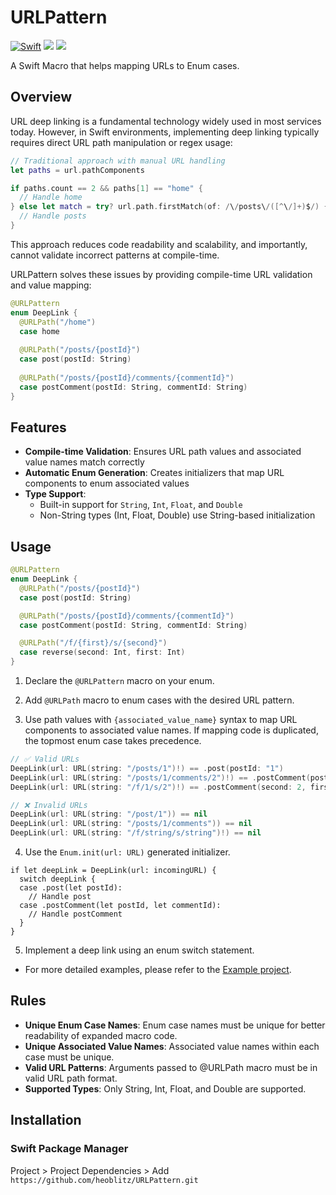 # URLPattern
[![Swift](https://github.com/heoblitz/URLPattern/actions/workflows/swift.yml/badge.svg?branch=main)](https://github.com/heoblitz/URLPattern/actions/workflows/swift.yml)
[![](https://img.shields.io/endpoint?url=https%3A%2F%2Fswiftpackageindex.com%2Fapi%2Fpackages%2Fheoblitz%2FURLPattern%2Fbadge%3Ftype%3Dswift-versions)](https://swiftpackageindex.com/heoblitz/URLPattern)
[![](https://img.shields.io/endpoint?url=https%3A%2F%2Fswiftpackageindex.com%2Fapi%2Fpackages%2Fheoblitz%2FURLPattern%2Fbadge%3Ftype%3Dplatforms)](https://swiftpackageindex.com/heoblitz/URLPattern)

A Swift Macro that helps mapping URLs to Enum cases.

## Overview

URL deep linking is a fundamental technology widely used in most services today. However, in Swift environments, implementing deep linking typically requires direct URL path manipulation or regex usage:

```swift
// Traditional approach with manual URL handling
let paths = url.pathComponents

if paths.count == 2 && paths[1] == "home" {
  // Handle home
} else let match = try? url.path.firstMatch(of: /\/posts\/([^\/]+)$/) {
  // Handle posts
}
```

This approach reduces code readability and scalability, and importantly, cannot validate incorrect patterns at compile-time.

URLPattern solves these issues by providing compile-time URL validation and value mapping:

```swift
@URLPattern
enum DeepLink {
  @URLPath("/home")
  case home
    
  @URLPath("/posts/{postId}")
  case post(postId: String)
    
  @URLPath("/posts/{postId}/comments/{commentId}")
  case postComment(postId: String, commentId: String)
}
```

## Features

- **Compile-time Validation**: Ensures URL path values and associated value names match correctly
- **Automatic Enum Generation**: Creates initializers that map URL components to enum associated values
- **Type Support**: 
  - Built-in support for `String`, `Int`, `Float`, and `Double`
  - Non-String types (Int, Float, Double) use String-based initialization

## Usage

```swift
@URLPattern
enum DeepLink {
  @URLPath("/posts/{postId}")
  case post(postId: String)

  @URLPath("/posts/{postId}/comments/{commentId}")
  case postComment(postId: String, commentId: String)

  @URLPath("/f/{first}/s/{second}")
  case reverse(second: Int, first: Int)
}
```

1. Declare the `@URLPattern` macro on your enum.

2. Add `@URLPath` macro to enum cases with the desired URL pattern.

3. Use path values with `{associated_value_name}` syntax to map URL components to associated value names. If mapping code is duplicated, the topmost enum case takes precedence.


```swift
// ✅ Valid URLs
DeepLink(url: URL(string: "/posts/1")!) == .post(postId: "1")
DeepLink(url: URL(string: "/posts/1/comments/2")!) == .postComment(postId: "1", commentId: "2")
DeepLink(url: URL(string: "/f/1/s/2")!) == .postComment(second: 2, first: 1)

// ❌ Invalid URLs
DeepLink(url: URL(string: "/post/1")) == nil
DeepLink(url: URL(string: "/posts/1/comments")) == nil
DeepLink(url: URL(string: "/f/string/s/string")!) == nil
```
4. Use the `Enum.init(url: URL)` generated initializer. 
```
if let deepLink = DeepLink(url: incomingURL) {
  switch deepLink {
  case .post(let postId):
    // Handle post
  case .postComment(let postId, let commentId):
    // Handle postComment
  }
}
```
5. Implement a deep link using an enum switch statement.
- For more detailed examples, please refer to the [Example project](https://github.com/heoblitz/URLPattern/tree/feature/main/URLPatternExample).

## Rules

- **Unique Enum Case Names**: Enum case names must be unique for better readability of expanded macro code.
- **Unique Associated Value Names**: Associated value names within each case must be unique.
- **Valid URL Patterns**: Arguments passed to @URLPath macro must be in valid URL path format.
- **Supported Types**: Only String, Int, Float, and Double are supported.

## Installation
### Swift Package Manager
Project > Project Dependencies > Add &nbsp; `https://github.com/heoblitz/URLPattern.git`  
